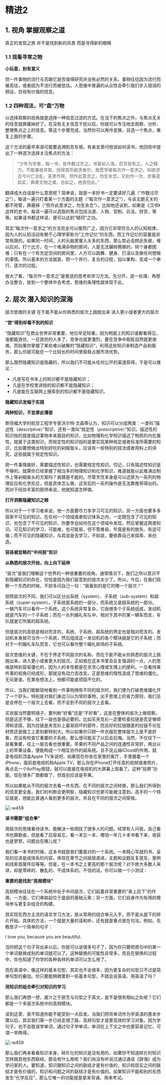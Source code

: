 # 精进2

## 1. 视角 掌握观察之道

真正的发现之旅
并不是找到新的风景
而是寻得新的眼睛

### 1.1 观看寻常之物

**小玩意，别有意义**

但一件事物的流行与否跟它是否值得研究并没有必然的关系。事物往往因为流行而被高估，或者因为不流行而被低估。人思维中普遍的从众性会牵引我们步入错误的预设，忽视有价值的信息。

### 1.2 四种观法，可“盘”万物



以选择观察的视角就是选择一种信息过滤的方式。在当下的焦点之外，与焦点无关的信息就屏蔽掉好了。在没有无关信息干扰以后，你就可以专注地去观察、分析、整理焦点之上的信息。等这个步骤完成，当然你可以再作变换，另选一个焦点，重复上面的步骤。



这个方法的最早来源可能要追溯到苏东坡。有亲友曾问他该如何读书，他回信中提出了一种逐次选择关注焦点的方法：

> “少年为学者，每一书，皆作数过尽之。书富如入海，百货皆有之。人之精力，不能兼收并取，但得其所欲求者尔。故愿学者每次作一意求之。如欲求古今兴亡治乱、圣贤作用，但作此意求之，勿生余念。又别作一次，求事迹如实，典章文物之类，亦如之。他皆仿此。”

翻译成大白话是什么意思呢？简单说，就是一本好书一定要读好几遍（“作数过尽之”），每读一遍只盯着某一个方面的主题（“每次作一意求之”），与该主题无关的都不用管，屏蔽掉（“但作此意求之，勿生余念”）。比如他还谈到，如果是《汉书》这样的史书，每读一遍可以选取的焦点包括治道、人物、官制、兵法、财货，等等。如果读书都这样读，便可以达到“精窍”之功。

其实“每次作一意求之”的方法完全可以推而广之，因为它非常符合人的认知规律。因为人的认知活动有赖于心理学家称为“工作记忆”的东西，而工作记忆的容量是非常有限的。如果同一时间，人的头脑里塞入太多的东西，那么势必会顾此失彼，难以应对。打个比方，在一个堆满杂物的房间，人是无法辗转腾挪的，转个身都困难；只有在一个有充足空间的房间里，人方可以跳舞、健身、打滚以及做任何想做的事情。所以基本的方法就是，把一个并行、复合的过程，加以重构，变成一个串行、逐次的过程。

放大了看，“每次作一意求之”是普适的思考和学习方法。先分开，逐一处理，再想办法整合，放到一个整体中去考虑，思维的条理性就体现于此。



## 2. 层次 潜入知识的深海

层次思维的关键
在于能不能从你熟悉的层次上跳脱出来
进入更小或者更大的层次

**“尝”得到却看不到的知识**

“隐藏知识”在商业世界非常重要，地位举足轻重。因为明面上的知识谁都看得见，谁都能效仿，一旦效仿的人多了，竞争也就更激烈，要在竞争中取胜自然就更艰难。而如果你掌握了某些难以破解的“隐藏知识”，利用这些知识来制造产品和服务，那么你就可能在一个比较长的时间里稳稳占据市场优势。

那么既然隐藏知识是隐藏的，所以我们不可能从任何公开的渠道获得，于是可以推论：

- 凡是写在书本上的知识都不是隐藏知识；
- 凡是在学校里讲授的知识都不是隐藏知识；
- 凡是能在互联网上搜索到的知识都不是隐藏知识。

**隐藏知识发端于实践**

**两种知识，不宜厚此薄彼**

斯坦福大学的航空工程学专家沃尔特·文森蒂认为，知识可以分成两类：一类叫“描述性（descriptive）”知识，还有一类叫“规定性（prescriptive）”知识。描述性的知识指的就是描述事物本来面目的知识，比如物理和化学知识描述了物质的内在属性，就属于这类知识。而规定性的知识指的是要实现某种规定或者标准所需要的知识，比如要想做出特别好吃的剁椒鱼头，应该有一些特别的技法或者用料上的讲究，这些就属于规定性知识。

把一件事情做好，需要描述性知识，也需要规定性知识。切记，只有描述性知识是不够的。就算你已经掌握了相当多的物理知识和化学知识，难道就能以此推演出制作上等剁椒鱼头的方案吗？我猜是不能的。尽管烹饪本身是可以还原为一系列的物理反应和化学反应，但是具体怎么做，这背后的一系列操作是无法靠推导得出的。而对于经验丰富的厨师来说，他就知道怎样做。

**打开洞察隐藏知识之眼**

所以对于一个学习者来说，他一方面要尽力多学习可见的知识，另一方面也要多多探索不可见的知识。在任何一个领域或者知识体系之内，一定既包含了可见的知识，也包含了不可见的知识，你要学会如何在这个领域中发现，然后掌握这两类知识。可见知识的学习，可能难，也可能易，但不管难易，毕竟是有的放矢、有迹可循；而不可见的隐藏知识，与其说是去学习，不如说，要依靠自己来探索、来创造。

**容易被忽略的“中间层”知识**

**从熟悉的层次开始，向上向下延伸**

“层次”是我们理解这个世界的一种很重要的视角。通常情况下，我们之所以意识不到隐藏知识的存在，恰恰是因为我们留意到的层次太少了。所以，今后，在我们观察一个东西的时候，不妨多问自己一句：“我看到的是它的哪一个层次？”

按照层次的不同，我们可以区分出系统（system）、子系统（sub-system）和超系统（super-system）。子系统是系统的一部分，而系统又是超系统的一部分。一辆汽车可以看作一个系统，这个系统非常复杂，它由很多个子系统组成，发动机就是汽车的一个子系统；而在一长列婚礼车队中，相对于其中的某一辆车而言，车队就是它所属的超系统。

但是层次的高低是相对而言的，系统、子系统、超系统的界定也是相对而言的。发动机本身就可当作一个系统，然后组成这一发动机的各个模块就是它的子系统；而对于一列婚礼车队而言，它也可以看作整个婚礼排场的子系统。

层次思维的关键，不在于界定不同层次的名称，而在于能不能从你熟悉的层次上跳脱出来，进入更小或者更大的层次。正如我在这本书里会反复强调的一点，人的思维是特别容易僵化的，因为人的本性都是在贪求心理或生理上的便利，一旦看待某件事的视角已经成形，那就没有动力去改变。正是思维的惰性造成了思维的僵化，无论是谁，在某些想法上，他都可能是顽固不化的。

所以，当我们能敏锐地看到一件事物拥有不同的层次时，我们便为打破思维僵化开了一个好头。特别是对我们身边习以为常的事物，出于思维上的省力原则，我们总是会停在一个层次上去看，而不会到不同的层次上去看。

买衣服当然要照镜子，要判断“好看”还是“不好看”，这是在整体的层次上做观察。但是这还不够，往下一层也是很必要的。比如买夹克衫一定要检查拉链是否足够顺滑和坚固，因为拉链是夹克衫上最易损坏的部件，而且好的拉链跟差的拉链不论在材质还是做工上差别都特别大。所以如果你只顾一件衣服在整体层次上是不是好看，而没有检查它重要的子系统，那么很可能买了以后会后悔。当然，不仅往下一层看重要，往上一层去看也很重要。苹果的不同产品之间的连通性非常好，两台以上的苹果设备，便能构成一个相互协作的超系统。且不说云端iCloud的作用，就拿电视机顶盒Apple TV来说吧，如果现在你坐在家里的客厅，手里握着一个iPhone，面前是电视机和Apple TV，那么你在iPhone打开任意的视频或者照片，再点击一个AirPlay按钮，就可以直接在电视机的大屏幕上观看了。这种“投屏”功能，现在很多厂商都做了，但首创应该是苹果。

所以如果能从不同的层次去看一件东西，在不同的层次之间转换，那么我们所得到的信息更全面，我们的判断会更明智，隐藏知识也更可能被注意到。高手的一个特征就是，他能比普通人看到更多的层次，并且在不同的层次之间穿梭。

![-w458](http://wsk-mweb.oss-cn-hangzhou.aliyuncs.com/2020/03/01/15829926866371.jpg)

**读书需要“组合拳”**

用层次的思维看待读书，能解决一些困扰了很多人的问题。经常有人问我，自己看书也算勤奋，但是看了后容易忘，看一本忘一本，哪怕一年几十本书看下来，收获也是寥寥。问题出在哪儿呢？

我们看一本书的时候，这本书就是我们要面对的一个系统。一本精心写就的书，呈现的应该是成体系的内容，体现在章节之间层层递进，主题和议题反复提及，案例和线索首尾呼应等等。但是，在一本书之上更高的那个层次呢？对于绝大多数人来讲，却是零碎的、散乱的、不成体系的。不信的话，你可以做一个小测试：

**重要的是找到“高频模块”**

高频模块往往在一个系统中处于中间层次，它们起着非常重要的“承上启下”的作用，一方面，它们串联起位于底层的基础元素；另一方面，它们自身作为有用的模块参与更复杂组合的构建。

其实现在西方主流的语言学习方法，是从常用的组合单元入手，而不是从底下的碎片开始。具体的方法，一个就是大量的读和听，还有就是重点放在句法。例如，先教孩子一个简单的句子：

I love you, because you are beautiful.

当你把这个句子背出来以后，你就可以说很多句子了，因为你只要把原句中的某一个单词替换成别的单词就可以了。这种替换的可能性非常多，而且在替换的过程中，你也知道了你学的各种各样的单词可以怎么用了。

而在英语中，像这样的基本句型，其实也不会很多，因为更复杂的句型只不过是简单句型的叠加。你只要能稍微累积一些基本句型，不就会说英语、用英语了吗？

**用知识的组合牵引对知识的学习**

那么我们再想一想，酱汁之于厨艺与句型之于英文，是不是很有相似之处呢？它们都是一个多层次系统中的高频模块。

读到这里，我不知道你能不能受到一点启发。当我们把背单词作为学英语的基本步骤以后，其实我们第一步已经走错了路，高频句型才是更高效的学习对象。因为学句子，也不会耽误学单词，通过句子学单词，单词在上下文之中也更容易记忆，可谓一举两得。

![-w459](http://wsk-mweb.oss-cn-hangzhou.aliyuncs.com/2020/03/01/15829929041959.jpg)

那么我们再来看看知识本身，碎片化的知识是没有用的，如果你不知道碎片的知识怎样跟其他东西联结，那会有什么用呢？我们尚没有听说过通过通读《辞海》成为学问家的人。要知道，知识跟知识之间的联结才是有价值的，知识和现实之间的联结才是有价值的，知识和问题之间的联结才是有价值的。如果知识不能和别的东西发生“化学反应”，那么它唯一的功能就是拿来背诵、用来考试。

